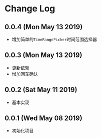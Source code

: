 # Change Log

## 0.0.4 (Mon May 13 2019)

-   增加简单的`TimeRangePicker`时间范围选择器

## 0.0.3 (Mon May 13 2019)

-   更新依赖
-   增加回车确认

## 0.0.2 (Sat May 11 2019)

-   基本实现

## 0.0.1 (Wed May 08 2019)

-   初始化项目
